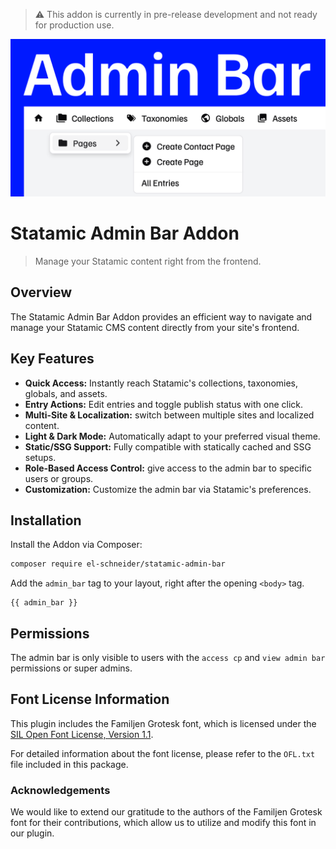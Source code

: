> ⚠️ This addon is currently in pre-release development and not ready for production use.

![Admin Bar](./ab_github.png)

# Statamic Admin Bar Addon

> Manage your Statamic content right from the frontend.

## Overview

The Statamic Admin Bar Addon provides an efficient way to navigate and manage your Statamic CMS content directly from your site's frontend.

## Key Features

- **Quick Access:** Instantly reach Statamic's collections, taxonomies, globals, and assets.
- **Entry Actions:** Edit entries and toggle publish status with one click.
- **Multi-Site & Localization:** switch between multiple sites and localized content.
- **Light & Dark Mode:** Automatically adapt to your preferred visual theme.
- **Static/SSG Support:** Fully compatible with statically cached and SSG setups.
- **Role-Based Access Control:** give access to the admin bar to specific users or groups.
- **Customization:** Customize the admin bar via Statamic's preferences.

## Installation

Install the Addon via Composer:

```bash
composer require el-schneider/statamic-admin-bar
```

Add the `admin_bar` tag to your layout, right after the opening `<body>` tag.

```antlers
{{ admin_bar }}
```

## Permissions

The admin bar is only visible to users with the `access cp` and `view admin bar` permissions or super admins.

## Font License Information

This plugin includes the Familjen Grotesk font, which is licensed under the [SIL Open Font License, Version 1.1](http://scripts.sil.org/OFL).

For detailed information about the font license, please refer to the `OFL.txt` file included in this package.

### Acknowledgements

We would like to extend our gratitude to the authors of the Familjen Grotesk font for their contributions, which allow us to utilize and modify this font in our plugin.
